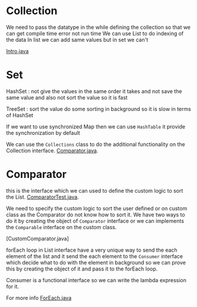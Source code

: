 # Collection 

We need to pass the datatype in the while defining the collection so that we can get compile time error not run time 
We can use List to do indexing of the data 
In list we can add same values but in set we can't

[Intro.java](First.java)

# Set

HashSet : not give the values in the same order it takes and not save the same value and also not sort the value so it is fast 

TreeSet : sort the value do some sorting in background so it is slow in terms of HashSet

If we want to use synchronized Map then we can use `HashTable` it provide the synchronization by default

We can use the `Collections` class to do the additional functionality on the Collection interface. [Comparator.java](./ComparatorFile.java).

# Comparator 
this is the interface which we can used to define the custom logic to sort the List.
[ComparatorTest.java](./ComparatorTest.java).

We need to specify the custom logic to sort the user defined or on custom class as the Comparator do not know how to sort it. We have two ways to do it by creating the object of `Comparator` interface or we can implements the `Comparable` interface on the custom class.

[CustomComparator.java]


forEach loop in List interface have a very unique way to send the each element of the list
and it send the each element to the `Consumer` interface which decide what to do with the element in background so we can prove this by creating the object of it and pass it to the forEach loop.

Consumer is a functional interface so we can write the lambda expression for it.

For more info [ForEach.java](./ForEach.java)